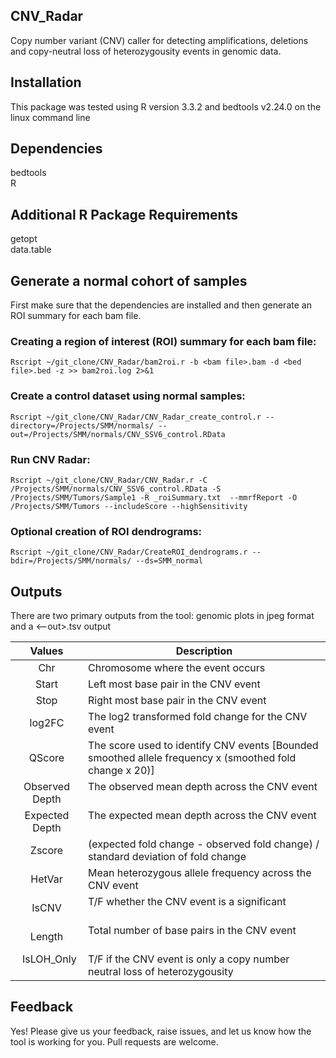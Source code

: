 ## CNV_Radar
Copy number variant (CNV) caller for detecting amplifications, deletions and copy-neutral loss of heterozygousity events in genomic data.

## Installation
This package was tested using R version 3.3.2 and bedtools v2.24.0 on the linux command line

## Dependencies 
bedtools  
R  

## Additional R Package Requirements
getopt  
data.table  

## Generate a normal cohort of samples
First make sure that the dependencies are installed and then generate an ROI summary for each bam file.

### Creating a region of interest (ROI) summary for each bam file:
```Rscript ~/git_clone/CNV_Radar/bam2roi.r -b <bam file>.bam -d <bed file>.bed -z >> bam2roi.log 2>&1```

### Create a control dataset using normal samples:
```Rscript ~/git_clone/CNV_Radar/CNV_Radar_create_control.r --directory=/Projects/SMM/normals/ --out=/Projects/SMM/normals/CNV_SSV6_control.RData```

### Run CNV Radar:
```Rscript ~/git_clone/CNV_Radar/CNV_Radar.r -C /Projects/SMM/normals/CNV_SSV6_control.RData -S /Projects/SMM/Tumors/Sample1 -R _roiSummary.txt  --mmrfReport -O /Projects/SMM/Tumors --includeScore --highSensitivity```

### Optional creation of ROI dendrograms:
```Rscript ~/git_clone/CNV_Radar/CreateROI_dendrograms.r --bdir=/Projects/SMM/normals/ --ds=SMM_normal```

## Outputs
There are two primary outputs from the tool: genomic plots in jpeg format and a <--out>.tsv output

|     Values     | Description                                                                                           |
|:--------------:|-------------------------------------------------------------------------------------------------------|
|       Chr      | Chromosome where the event occurs                                                                     |
|      Start     | Left most base pair in the CNV event                                                                  |
|      Stop      | Right most base pair in the CNV event                                                                 |
|     log2FC     | The log2 transformed fold change for the CNV event                                                    |
|     QScore     | The score used to identify CNV events [Bounded smoothed allele frequency x (smoothed fold change x 20)] |
| Observed Depth | The observed mean depth across the CNV event                                                          |
| Expected Depth | The expected mean depth across the CNV event                                                          |
|     Zscore     | (expected fold change - observed fold change) / standard deviation of fold change                     |
|     HetVar     | Mean heterozygous allele frequency across the CNV event                                               |
|      IsCNV     | T/F whether the CNV event is a significant                                                            |
|     Length     | Total number of base pairs in the CNV event                                                           |
|   IsLOH_Only   | T/F if the CNV event is only a copy number neutral loss of heterozygousity                            |

## Feedback
Yes! Please give us your feedback, raise issues, and let us know how the tool is working for you. Pull requests are welcome.
